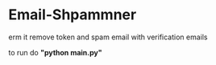 # Email-Shpammner
erm it remove token and spam email with verification emails


to run do **"python main.py"**
